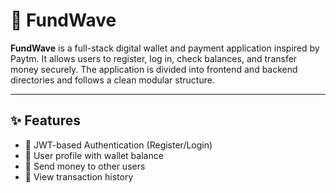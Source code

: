 # 💸 FundWave

**FundWave** is a full-stack digital wallet and payment application inspired by Paytm. It allows users to register, log in, check balances, and transfer money securely. The application is divided into frontend and backend directories and follows a clean modular structure.

---

## ✨ Features

- 🔐 JWT-based Authentication (Register/Login)
- 👤 User profile with wallet balance
- 💸 Send money to other users
- 📜 View transaction history

